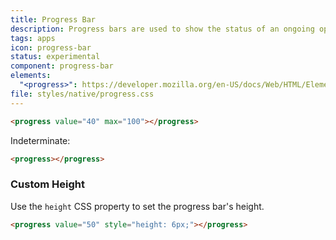 ```yaml
---
title: Progress Bar
description: Progress bars are used to show the status of an ongoing operation.
tags: apps
icon: progress-bar
status: experimental
component: progress-bar
elements:
  "<progress>": https://developer.mozilla.org/en-US/docs/Web/HTML/Element/progress
file: styles/native/progress.css
---
```



```html {.example}
<progress value="40" max="100"></progress>
```

Indeterminate:


```html {.example}
<progress></progress>
```

### Custom Height

Use the `height` CSS property to set the progress bar's height.

```html {.example}
<progress value="50" style="height: 6px;"></progress>
```
